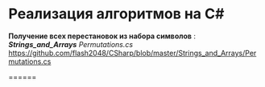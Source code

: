 Реализация алгоритмов на C#
======

**Получение всех перестановок из набора символов**  : ***Strings_and_Arrays*** *Permutations.cs*
<https://github.com/flash2048/CSharp/blob/master/Strings_and_Arrays/Permutations.cs>

======
